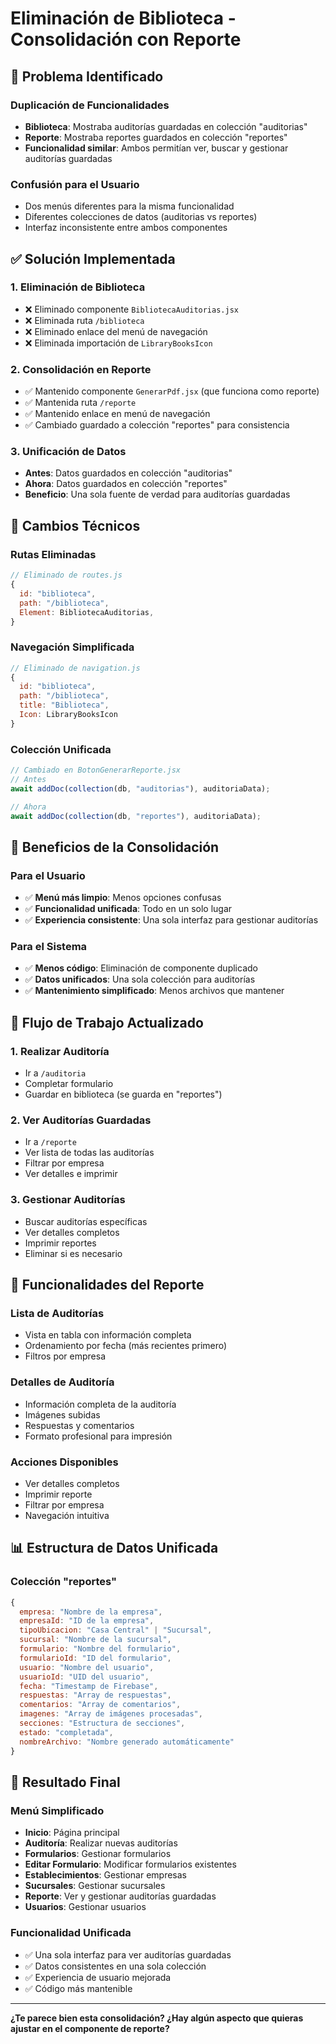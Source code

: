 # Eliminación de Biblioteca - Consolidación con Reporte

## 🎯 **Problema Identificado**

### **Duplicación de Funcionalidades**
- **Biblioteca**: Mostraba auditorías guardadas en colección "auditorias"
- **Reporte**: Mostraba reportes guardados en colección "reportes"
- **Funcionalidad similar**: Ambos permitían ver, buscar y gestionar auditorías guardadas

### **Confusión para el Usuario**
- Dos menús diferentes para la misma funcionalidad
- Diferentes colecciones de datos (auditorias vs reportes)
- Interfaz inconsistente entre ambos componentes

## ✅ **Solución Implementada**

### **1. Eliminación de Biblioteca**
- ❌ Eliminado componente `BibliotecaAuditorias.jsx`
- ❌ Eliminada ruta `/biblioteca`
- ❌ Eliminado enlace del menú de navegación
- ❌ Eliminada importación de `LibraryBooksIcon`

### **2. Consolidación en Reporte**
- ✅ Mantenido componente `GenerarPdf.jsx` (que funciona como reporte)
- ✅ Mantenida ruta `/reporte`
- ✅ Mantenido enlace en menú de navegación
- ✅ Cambiado guardado a colección "reportes" para consistencia

### **3. Unificación de Datos**
- **Antes**: Datos guardados en colección "auditorias"
- **Ahora**: Datos guardados en colección "reportes"
- **Beneficio**: Una sola fuente de verdad para auditorías guardadas

## 🔧 **Cambios Técnicos**

### **Rutas Eliminadas**
```javascript
// Eliminado de routes.js
{
  id: "biblioteca",
  path: "/biblioteca",
  Element: BibliotecaAuditorias,
}
```

### **Navegación Simplificada**
```javascript
// Eliminado de navigation.js
{
  id: "biblioteca",
  path: "/biblioteca",
  title: "Biblioteca",
  Icon: LibraryBooksIcon
}
```

### **Colección Unificada**
```javascript
// Cambiado en BotonGenerarReporte.jsx
// Antes
await addDoc(collection(db, "auditorias"), auditoriaData);

// Ahora
await addDoc(collection(db, "reportes"), auditoriaData);
```

## 🎨 **Beneficios de la Consolidación**

### **Para el Usuario**
- ✅ **Menú más limpio**: Menos opciones confusas
- ✅ **Funcionalidad unificada**: Todo en un solo lugar
- ✅ **Experiencia consistente**: Una sola interfaz para gestionar auditorías

### **Para el Sistema**
- ✅ **Menos código**: Eliminación de componente duplicado
- ✅ **Datos unificados**: Una sola colección para auditorías
- ✅ **Mantenimiento simplificado**: Menos archivos que mantener

## 📱 **Flujo de Trabajo Actualizado**

### **1. Realizar Auditoría**
- Ir a `/auditoria`
- Completar formulario
- Guardar en biblioteca (se guarda en "reportes")

### **2. Ver Auditorías Guardadas**
- Ir a `/reporte`
- Ver lista de todas las auditorías
- Filtrar por empresa
- Ver detalles e imprimir

### **3. Gestionar Auditorías**
- Buscar auditorías específicas
- Ver detalles completos
- Imprimir reportes
- Eliminar si es necesario

## 🚀 **Funcionalidades del Reporte**

### **Lista de Auditorías**
- Vista en tabla con información completa
- Ordenamiento por fecha (más recientes primero)
- Filtros por empresa

### **Detalles de Auditoría**
- Información completa de la auditoría
- Imágenes subidas
- Respuestas y comentarios
- Formato profesional para impresión

### **Acciones Disponibles**
- Ver detalles completos
- Imprimir reporte
- Filtrar por empresa
- Navegación intuitiva

## 📊 **Estructura de Datos Unificada**

### **Colección "reportes"**
```javascript
{
  empresa: "Nombre de la empresa",
  empresaId: "ID de la empresa",
  tipoUbicacion: "Casa Central" | "Sucursal",
  sucursal: "Nombre de la sucursal",
  formulario: "Nombre del formulario",
  formularioId: "ID del formulario",
  usuario: "Nombre del usuario",
  usuarioId: "UID del usuario",
  fecha: "Timestamp de Firebase",
  respuestas: "Array de respuestas",
  comentarios: "Array de comentarios",
  imagenes: "Array de imágenes procesadas",
  secciones: "Estructura de secciones",
  estado: "completada",
  nombreArchivo: "Nombre generado automáticamente"
}
```

## 🎯 **Resultado Final**

### **Menú Simplificado**
- **Inicio**: Página principal
- **Auditoría**: Realizar nuevas auditorías
- **Formularios**: Gestionar formularios
- **Editar Formulario**: Modificar formularios existentes
- **Establecimientos**: Gestionar empresas
- **Sucursales**: Gestionar sucursales
- **Reporte**: Ver y gestionar auditorías guardadas
- **Usuarios**: Gestionar usuarios

### **Funcionalidad Unificada**
- ✅ Una sola interfaz para ver auditorías guardadas
- ✅ Datos consistentes en una sola colección
- ✅ Experiencia de usuario mejorada
- ✅ Código más mantenible

---

**¿Te parece bien esta consolidación? ¿Hay algún aspecto que quieras ajustar en el componente de reporte?** 